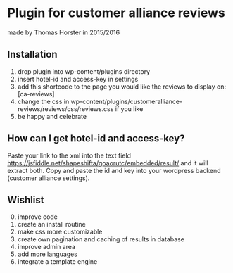 Plugin for customer alliance reviews
====
made by Thomas Horster in 2015/2016

Installation
----

1. drop plugin into wp-content/plugins directory
2. insert hotel-id and access-key in settings
3. add this shortcode to the page you would like the reviews to display on: [ca-reviews]
4. change the css in wp-content/plugins/customeralliance-reviews/reviews/css/reviews.css if you like
5. be happy and celebrate

How can I get hotel-id and access-key?
----

Paste your link to the xml into the text field https://jsfiddle.net/shapeshifta/goaorutc/embedded/result/
and it will extract both. Copy and paste the id and key into your wordpress backend (customer alliance settings).

Wishlist
---

0. improve code
1. create an install routine
2. make css more customizable
3. create own pagination and caching of results in database
4. improve admin area
5. add more languages
6. integrate a template engine
